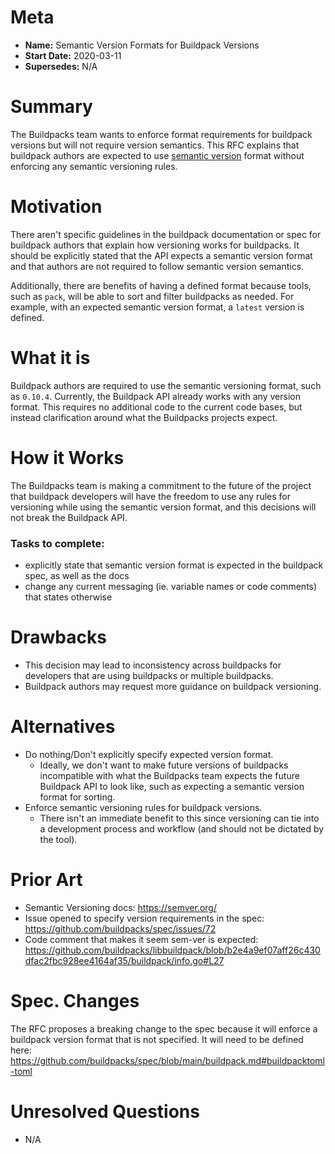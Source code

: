 # Meta
[meta]: #meta
- **Name:** Semantic Version Formats for Buildpack Versions
- **Start Date:** 2020-03-11
- **Supersedes:** N/A

# Summary
[summary]: #summary

The Buildpacks team wants to enforce format requirements for buildpack versions but will not require version semantics. This RFC explains that buildpack authors are expected to use [semantic version](https://semver.org/) format without enforcing any semantic versioning rules.

# Motivation
[motivation]: #motivation

There aren't specific guidelines in the buildpack documentation or spec for buildpack authors that explain how versioning works for buildpacks. It should be explicitly stated that the API expects a semantic version format and that authors are not required to follow semantic version semantics.

Additionally, there are benefits of having a defined format because tools, such as `pack`, will be able to sort and filter buildpacks as needed. For example, with an expected semantic version format, a `latest` version is defined.

# What it is
[what-it-is]: #what-it-is

Buildpack authors are required to use the semantic versioning format, such as `0.10.4`. Currently, the Buildpack API already works with any version format. This requires no additional code to the current code bases, but instead clarification around what the Buildpacks projects expect.

# How it Works
[how-it-works]: #how-it-works

The Buildpacks team is making a commitment to the future of the project that buildpack developers will have the freedom to use any rules for versioning while using the semantic version format, and this decisions will not break the Buildpack API.

### Tasks to complete:
- explicitly state that semantic version format is expected in the buildpack spec, as well as the docs
- change any current messaging (ie. variable names or code comments) that states otherwise

# Drawbacks
[drawbacks]: #drawbacks

- This decision may lead to inconsistency across buildpacks for developers that are using buildpacks or multiple buildpacks.
- Buildpack authors may request more guidance on buildpack versioning.

# Alternatives
[alternatives]: #alternatives

- Do nothing/Don't explicitly specify expected version format.
  - Ideally, we don't want to make future versions of buildpacks incompatible with what the Buildpacks team expects the future Buildpack API to look like, such as expecting a semantic version format for sorting.
- Enforce semantic versioning rules for buildpack versions.
  - There isn't an immediate benefit to this since versioning can tie into a development process and workflow (and should not be dictated by the tool).

# Prior Art
[prior-art]: #prior-art

- Semantic Versioning docs: https://semver.org/
- Issue opened to specify version requirements in the spec: https://github.com/buildpacks/spec/issues/72
- Code comment that makes it seem sem-ver is expected: https://github.com/buildpacks/libbuildpack/blob/b2e4a9ef07aff26c430dfac2fbc928ee4164af35/buildpack/info.go#L27

# Spec. Changes
[spec-changes]: #spec-changes

The RFC proposes a breaking change to the spec because it will enforce a buildpack version format that is not specified. It will need to be defined here: https://github.com/buildpacks/spec/blob/main/buildpack.md#buildpacktoml-toml

# Unresolved Questions
[unresolved-questions]: #unresolved-questions

- N/A
